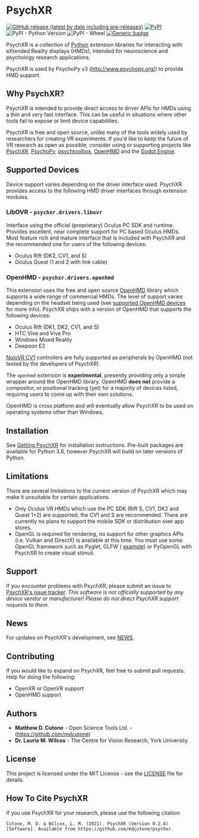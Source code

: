 # PsychXR
[![GitHub release (latest by date including pre-releases)](https://img.shields.io/github/v/release/mdcutone/psychxr?include_prereleases)](https://github.com/mdcutone/psychxr/releases)
[![PyPI](https://img.shields.io/pypi/v/psychxr)](https://pypi.org/project/psychxr/)
![PyPI - Python Version](https://img.shields.io/pypi/pyversions/psychxr)
![PyPI - Wheel](https://img.shields.io/pypi/wheel/psychxr)
[![Generic badge](https://img.shields.io/badge/supported-DK2%20|%20CV1%20|%20S%20|%20Quest-blue.svg)](https://shields.io/)

PsychXR is a collection of [Python](https://www.python.org/) extension libraries 
for interacting with eXtended Reality displays (HMDs), intended for neuroscience 
and psychology research applications.

PsychXR is used by PsychoPy v3 (http://www.psychopy.org/) to provide HMD 
support.

## Why PsychXR?

PsychXR is intended to provide direct access to driver APIs for HMDs using a 
thin and very fast interface. This can be useful in situations where other tools 
fail to expose or limit device capabilities.

PsychXR is free and open source, unlike many of the tools widely used by 
researchers for creating VR experiments. If you'd like to keep the future of VR 
research as open as possible, consider using or supporting projects like 
[PsychXR](http://psychxr.org), [PsychoPy](https://www.psychopy.org/), 
[psychtoolbox](http://psychtoolbox.org/), [OpenHMD](http://www.openhmd.net/) and 
the [Godot Engine](https://godotengine.org/).  

## Supported Devices

Device support varies depending on the driver interface used. PsychXR provides
access to the following HMD driver interfaces through extension modules.

### LibOVR - `psychxr.drivers.libovr`

Interface using the official (proprietary) Oculus PC SDK and runtime. Provides 
excellent, near complete support for PC based Oculus HMDs. Most feature rich and 
mature interface that is included with PsychXR and the recommended one for users 
of the following devices:
  * Oculus Rift (DK2, CV1, and S)
  * Oculus Quest (1 and 2 with link cable)
    
### OpenHMD - `psychxr.drivers.openhmd`

This extension uses the free and open source [OpenHMD](http://www.openhmd.net/) 
library which supports a wide range of commercial HMDs. The level of support 
varies depending on the headset being used 
(see [supported OpenHMD devices](http://www.openhmd.net/index.php/devices/) for 
more info). PsychXR ships with a version of OpenHMD that supports the following 
devices:
  * Oculus Rift (DK1, DK2, CV1, and S)
  * HTC Vive and Vive Pro
  * Windows Mixed Reality
  * Deepoon E2 
    
[NoloVR CV1](https://www.nolovr.com/productDetails?lang=en_US) 
controllers are fully supported as peripherals by OpenHMD (not tested by the 
developers of PsychXR).

The `openhmd` extension is **experimental**, presently providing only a simple 
wrapper around the OpenHMD library. OpenHMD **does not** provide a compositor, 
or positional tracking (yet) for a majority of devices listed, requiring users 
to come up with their own solutions.

OpenHMD is cross platform and will eventually allow PsychXR to be used on 
operating systems other than Windows. 

## Installation

See [Getting PsychXR](http://psychxr.org/installing.html) for installation 
instructions. Pre-built packages are available for Python 3.6, however PsychXR 
will build on later versions of Python.

## Limitations

There are several limitations to the current version of PsychXR which may make 
it unsuitable for certain applications.

* Only Oculus VR HMDs which use the PC SDK (Rift S, CV1, DK2 and Quest 1+2) are 
  supported, the CV1 and S are recommended. There are currently no plans to 
  support the mobile SDK or distribution over app stores.
* OpenGL is required for rendering, no support for other graphics APIs (i.e. 
  Vulkan and DirectX) is available at this time. You must use some OpenGL 
  framework such as Pyglet, GLFW (
  [example](https://github.com/mdcutone/psychxr/blob/master/demo/rift/libovr_headtracking.py)) 
  or PyOpenGL with PsychXR to create visual stimuli.

## Support

If you encounter problems with PsychXR, please submit an issue to 
[PsychXR's issue tracker](https://github.com/mdcutone/psychxr/issues). *This 
software is not officially supported by any device vendor or manufacturer! 
Please do not direct PsychXR support requests to them.*

## News

For updates on PsychXR's development, see 
[NEWS](https://github.com/mdcutone/psychxr/blob/master/NEWS.md).

## Contributing

If you would like to expand on PsychXR, feel free to submit pull requests. Help 
for doing the following:

* OpenXR or OpenVR support
* OpenHMD support

## Authors

* **Matthew D. Cutone** - Open Science Tools Ltd. - (https://github.com/mdcutone)
* **Dr. Laurie M. Wilcox** - The Centre for Vision Research, York University

## License

This project is licensed under the MIT License - see the [LICENSE](LICENSE) file for details.

## How To Cite PsychXR

If you use PsychXR for your research, please use the following citation:

```
Cutone, M. D. & Wilcox, L. M. (2021). PsychXR (Version 0.2.4) [Software]. Available from https://github.com/mdcutone/psychxr.
```

